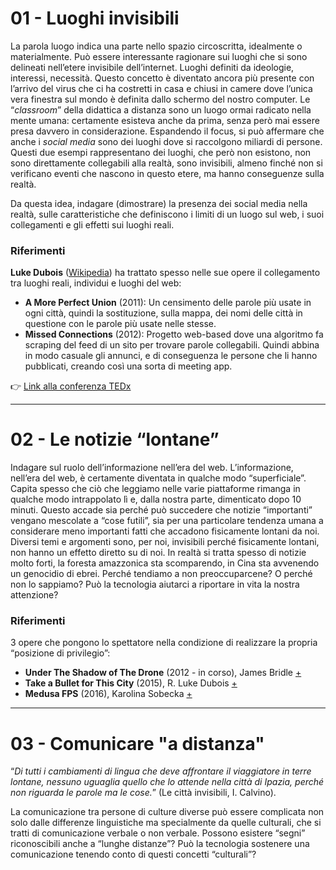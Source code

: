 # 01 - Luoghi invisibili
La parola luogo indica una parte nello spazio circoscritta, idealmente o materialmente.
Può essere interessante ragionare sui luoghi che si sono delineati nell’etere invisibile dell’internet. Luoghi definiti da ideologie, interessi, necessità.
Questo concetto è diventato ancora più presente con l’arrivo del virus che ci ha costretti in casa e chiusi in camere dove l’unica vera finestra sul mondo è definita 
dallo schermo del nostro computer. Le “*classroom*” della didattica a distanza sono un luogo ormai radicato nella mente umana: certamente esisteva anche da prima, 
senza però mai essere presa davvero in considerazione.
Espandendo il focus, si può affermare che anche i *social media* sono dei luoghi dove si raccolgono miliardi di persone. 
Questi due esempi rappresentano dei luoghi, che però non esistono, non sono direttamente collegabili alla realtà, sono invisibili, almeno finché non 
si verificano eventi che nascono in questo etere, ma hanno conseguenze sulla realtà. 

Da questa idea, indagare (dimostrare) la presenza dei social media nella realtà, sulle caratteristiche che definiscono i limiti di un luogo sul web, i suoi 
collegamenti e gli effetti sui luoghi reali.

### Riferimenti
**Luke Dubois** ([Wikipedia](https://en.wikipedia.org/wiki/R._Luke_DuBois#Awards_and_recognition)) ha trattato spesso nelle sue opere il collegamento tra luoghi reali, individui e luoghi del web:

- **A More Perfect Union** (2011): Un censimento delle parole più usate in ogni città, quindi la sostituzione, sulla mappa, dei nomi delle città in questione con le parole più usate nelle stesse.
- **Missed Connections** (2012): Progetto web-based dove una algoritmo fa scraping del feed di un sito per trovare parole collegabili. Quindi abbina in modo casuale gli annunci, e di conseguenza le persone che li hanno pubblicati, creando così una sorta di meeting app.

👉 [Link alla conferenza TEDx](https://www.ted.com/talks/r_luke_dubois_insightful_human_portraits_made_from_data?utm_campaign=tedspread&utm_medium=referral&utm_source=tedcomshare)

---

# 02 - Le notizie “lontane”
Indagare sul ruolo dell’informazione nell’era del web.
L’informazione, nell’era del web, è certamente diventata in qualche modo “superficiale”. Capita spesso che ciò che leggiamo nelle varie piattaforme rimanga in qualche modo intrappolato lì e, dalla nostra parte, dimenticato dopo 10 minuti.
Questo accade sia perché può succedere che notizie “importanti” vengano mescolate a “cose futili”, sia per una particolare tendenza umana a considerare meno importanti fatti che accadono fisicamente lontani da noi.
Diversi temi e argomenti sono, per noi, invisibili perché fisicamente lontani, non hanno un effetto diretto su di noi. In realtà si tratta spesso di notizie molto forti, la foresta amazzonica sta scomparendo, in Cina sta avvenendo un genocidio di ebrei. Perché tendiamo a non preoccuparcene? O perché non lo sappiamo?
Può la tecnologia aiutarci a riportare in vita la nostra attenzione?

### Riferimenti
3 opere che pongono lo spettatore nella condizione di realizzare la propria “posizione di privilegio”:
- **Under The Shadow of The Drone** (2012 - in corso), James Bridle [+](http://www.digiart21.org/art/under-the-shadow-of-the-drone)
- **Take a Bullet for This City** (2015), R. Luke Dubois [+](https://medium.com/@MahaAlDhaheri/take-a-bullet-for-the-city-by-r-luke-dubois-4b7396b9d456)
- **Medusa FPS** (2016), Karolina Sobecka [+](http://www.laboralcentrodearte.org/en/recursos/obras/medusa-fps-2016)

---

# 03 - Comunicare "a distanza"
“*Di tutti i cambiamenti di lingua che deve affrontare il viaggiatore in terre lontane, nessuno uguaglia quello che lo attende nella città di Ipazia, 
perché non riguarda le parole ma le cose.*” (Le città invisibili, I. Calvino).

La comunicazione tra persone di culture diverse può essere complicata non solo dalle differenze linguistiche ma specialmente da quelle culturali, 
che si tratti di comunicazione verbale o non verbale. Possono esistere “segni” riconoscibili anche a “lunghe distanze”? 
Può la tecnologia sostenere una comunicazione tenendo conto di questi concetti “culturali”?

